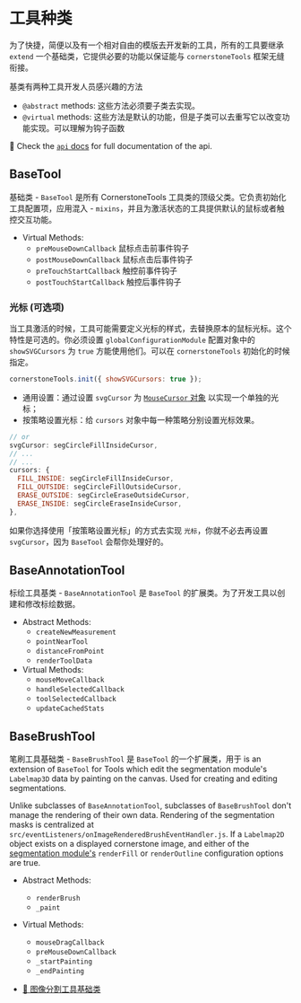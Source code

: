 # 工具种类

为了快捷，简便以及有一个相对自由的模版去开发新的工具，所有的工具要继承 `extend` 一个基础类，它提供必要的功能以保证能与 `cornerstoneTools` 框架无缝衔接。

基类有两种工具开发人员感兴趣的方法
- `@abstract` methods: 这些方法必须要子类去实现。
- `@virtual` methods: 这些方法是默认的功能，但是子类可以去重写它以改变功能实现。可以理解为钩子函数

🚧 Check the [`api` docs](https://tools.cornerstonejs.org/api/) for full documentation of the api.

## BaseTool
基础类 - `BaseTool` 是所有 CornerstoneTools 工具类的顶级父类。它负责初始化工具配置项，应用混入 - `mixins`，并且为激活状态的工具提供默认的鼠标或者触控交互功能。

- Virtual Methods:
  - `preMouseDownCallback` 鼠标点击前事件钩子
  - `postMouseDownCallback` 鼠标点击后事件钩子
  - `preTouchStartCallback` 触控前事件钩子
  - `postTouchStartCallback` 触控后事件钩子

### 光标 (可选项)
当工具激活的时候，工具可能需要定义光标的样式，去替换原本的鼠标光标。这个特性是可选的。你必须设置 `globalConfigurationModule` 配置对象中的 `showSVGCursors` 为 `true` 方能使用他们。可以在 `cornerstoneTools` 初始化的时候指定。

```js
cornerstoneTools.init({ showSVGCursors: true });
```
- 通用设置：通过设置 `svgCursor` 为 [`MouseCursor` 对象](../modules/index.md#cursors) 以实现一个单独的光标；
- 按策略设置光标：给 `cursors` 对象中每一种策略分别设置光标效果。

```js
// or
svgCursor: segCircleFillInsideCursor,
// ...
// ...
cursors: {
  FILL_INSIDE: segCircleFillInsideCursor,
  FILL_OUTSIDE: segCircleFillOutsideCursor,
  ERASE_OUTSIDE: segCircleEraseOutsideCursor,
  ERASE_INSIDE: segCircleEraseInsideCursor,
},

```
如果你选择使用「按策略设置光标」的方式去实现 `光标`，你就不必去再设置 `svgCursor`，因为 `BaseTool` 会帮你处理好的。

## BaseAnnotationTool
标绘工具基类 - `BaseAnnotationTool` 是 `BaseTool` 的扩展类。为了开发工具以创建和修改标绘数据。

- Abstract Methods:
  - `createNewMeasurement`
  - `pointNearTool`
  - `distanceFromPoint`
  - `renderToolData`
- Virtual Methods:
  - `mouseMoveCallback`
  - `handleSelectedCallback`
  - `toolSelectedCallback`
  - `updateCachedStats`

## BaseBrushTool
笔刷工具基础类 - `BaseBrushTool` 是 `BaseTool` 的一个扩展类，用于 is an extension of `BaseTool` for Tools which edit the segmentation module's `Labelmap3D` data by painting on the canvas. Used for creating and editing segmentations.

Unlike subclasses of `BaseAnnotationTool`, subclasses of `BaseBrushTool` don't manage the rendering of their own data. Rendering of the segmentation masks is centralized at `src/eventListeners/onImageRenderedBrushEventHandler.js`. If a `Labelmap2D` object exists on a displayed cornerstone image, and either of the [segmentation module's](../modules/index.md#segmentation) `renderFill` or `renderOutline` configuration options are true.

- Abstract Methods:
  - `renderBrush`
  - `_paint`
- Virtual Methods:
  - `mouseDragCallback`
  - `preMouseDownCallback`
  - `_startPainting`
  - `_endPainting`

- [🔧 图像分割工具基础类](./segmentation-tool.md)
